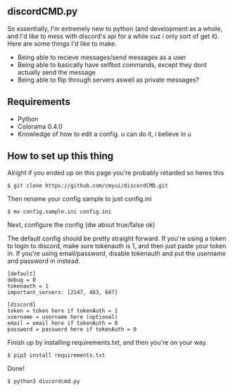 ## discordCMD.py

So essentially, I'm extremely new to python (and development as a whole, and I'd like to mess with discord's api for a while cuz i only sort of get it). Here are some things I'd like to make.
- Being able to recieve messages/send messages as a user
- Being able to basically have selfbot commands, except they dont actually send the message
- Being able to flip through servers aswell as private messages?

## Requirements
- Python
- Colorama 0.4.0
- Knowledge of how to edit a config. u can do it, i believe in u

## How to set up this thing
Alright if you ended up on this page you're probably retarded so heres this
```
$ git clone https://github.com/cmyui/discordCMD.git
```
Then rename your config sample to just config.ini
```
$ mv config.sample.ini config.ini
```
Next, configure the config (dw about true/false ok)

The default config should be pretty straight forward. If you're using a token to login to discord, make sure tokenauth is 1, and then just paste your token in. If you're using email/password, disable tokenauth and put the username and password in instead.
```
[default]
debug = 0
tokenauth = 1
important_servers: [2147, 483, 647]

[discord]
token = token here if tokenAuth = 1
username = username here (optional)
email = email here if tokenAuth = 0
password = password here if tokenAuth = 0
```
Finish up by installing requirements.txt, and then you're on your way.
```
$ pip3 install requirements.txt
```
Done!
```
$ python3 discordcmd.py
```
